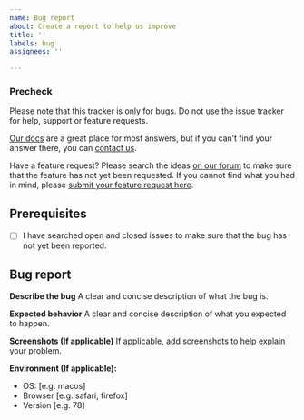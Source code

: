 ```yaml
---
name: Bug report
about: Create a report to help us improve
title: ''
labels: bug
assignees: ''

---
```


### Precheck

Please note that this tracker is only for bugs. Do not use the issue tracker for help, support or feature requests. 

[Our docs](https://www.notion.so/SpruceJoy-Help-Center-94810653be1d43428e547724b7b5b8c4) are a great place for most answers, but if you can’t find your answer there, you can [contact us](https://sprucejoy.com/contact/). 

Have a feature request? Please search the ideas [on our forum](https://github.com/plausible/analytics/discussions/categories/feature-requests) to make sure that the feature has not yet been requested. If you cannot find what you had in mind, please [submit your feature request here](https://github.com/plausible/analytics/discussions/new). 

## Prerequisites
- [ ] I have searched open and closed issues to make sure that the bug has not yet been reported.

## Bug report
**Describe the bug**
A clear and concise description of what the bug is.

**Expected behavior**
A clear and concise description of what you expected to happen.

**Screenshots (If applicable)**
If applicable, add screenshots to help explain your problem.

**Environment (If applicable):**
 - OS: [e.g. macos]
 - Browser [e.g. safari, firefox]
 - Version [e.g. 78]

